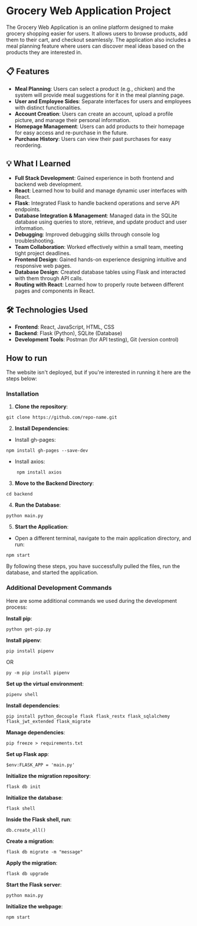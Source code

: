 # **Grocery Web Application Project**

The Grocery Web Application is an online platform designed to make grocery shopping easier for users. It allows users to browse products, add them to their cart, and checkout seamlessly. The application also includes a meal planning feature where users can discover meal ideas based on the products they are interested in.

## 📋 **Features**

* **Meal Planning**: Users can select a product (e.g., chicken) and the system will provide meal suggestions for it in the meal planning page.
* **User and Employee Sides**: Separate interfaces for users and employees with distinct functionalities.
* **Account Creation**: Users can create an account, upload a profile picture, and manage their personal information.
* **Homepage Management**: Users can add products to their homepage for easy access and re-purchase in the future.
* **Purchase History**: Users can view their past purchases for easy reordering.

## 💡 **What I Learned**

* **Full Stack Development**: Gained experience in both frontend and backend web development.
* **React**: Learned how to build and manage dynamic user interfaces with React.
* **Flask**: Integrated Flask to handle backend operations and serve API endpoints.
* **Database Integration & Management**: Managed data in the SQLite database using queries to store, retrieve, and update product and user information.
* **Debugging**: Improved debugging skills through console log troubleshooting.
* **Team Collaboration**: Worked effectively within a small team, meeting tight project deadlines.
* **Frontend Design**: Gained hands-on experience designing intuitive and responsive web pages.
* **Database Design**: Created database tables using Flask and interacted with them through API calls.
* **Routing with React**: Learned how to properly route between different pages and components in React.

## 🛠️ **Technologies Used**

* **Frontend**: React, JavaScript, HTML, CSS
* **Backend**: Flask (Python), SQLite (Database)
* **Development Tools**: Postman (for API testing), Git (version control)

## **How to run**

The website isn't deployed, but if you're interested in running it here are the steps below:

### **Installation**

1. **Clone the repository**:
```
git clone https://github.com/repo-name.git
```
2. **Install Dependencies**:

* Install gh-pages:
```
npm install gh-pages --save-dev
```
* Install axios:
```
    npm install axios
```
3. **Move to the Backend Directory**:
```
cd backend
```
4. **Run the Database**:
```
python main.py
```
5. **Start the Application**:

* Open a different terminal, navigate to the main application directory, and run:
```
npm start
```
By following these steps, you have successfully pulled the files, run the database, and started the application.

### **Additional Development Commands**

Here are some additional commands we used during the development process:

**Install pip**:
```
python get-pip.py
```
**Install pipenv**:
```
pip install pipenv
```
OR
```
py -m pip install pipenv
```
**Set up the virtual environment**:
```
pipenv shell
```
**Install dependencies**:
```
pip install python_decouple flask flask_restx flask_sqlalchemy flask_jwt_extended flask_migrate
```
**Manage dependencies**:
```
pip freeze > requirements.txt
```
**Set up Flask app**:
```
$env:FLASK_APP = 'main.py'
```
**Initialize the migration repository**:
```
flask db init
```
**Initialize the database**:
```
flask shell
```
**Inside the Flask shell, run**:
```
db.create_all()
```
**Create a migration**:
```
flask db migrate -m "message"
```
**Apply the migration**:
```
flask db upgrade
```
**Start the Flask server**:
```
python main.py
```
**Initialize the webpage**:
```
npm start
```
